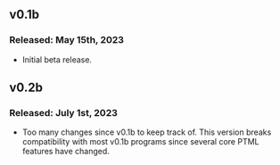 ## v0.1b
### Released: May 15th, 2023

- Initial beta release.

## v0.2b
### Released: July 1st, 2023

- Too many changes since v0.1b to keep track of. This version breaks compatibility with most v0.1b programs since several core PTML features have changed.
